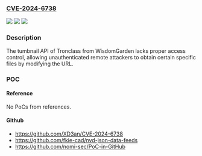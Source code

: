 ### [CVE-2024-6738](https://cve.mitre.org/cgi-bin/cvename.cgi?name=CVE-2024-6738)
![](https://img.shields.io/static/v1?label=Product&message=Tronclass&color=blue)
![](https://img.shields.io/static/v1?label=Version&message=all%3C%201.69.61976%20&color=brighgreen)
![](https://img.shields.io/static/v1?label=Vulnerability&message=CWE-284%3A%20Improper%20Access%20Control&color=brighgreen)

### Description

The tumbnail API of Tronclass from WisdomGarden lacks proper access control, allowing unauthenticated remote attackers to obtain certain specific files by modifying the URL.

### POC

#### Reference
No PoCs from references.

#### Github
- https://github.com/XD3an/CVE-2024-6738
- https://github.com/fkie-cad/nvd-json-data-feeds
- https://github.com/nomi-sec/PoC-in-GitHub

